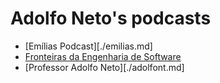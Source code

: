 # Adolfo Neto's podcasts

- [Emílias Podcast][./emilias.md]
- [Fronteiras da Engenharia de Software](https://fronteirases.github.io/)
- [Professor Adolfo Neto][./adolfont.md]
